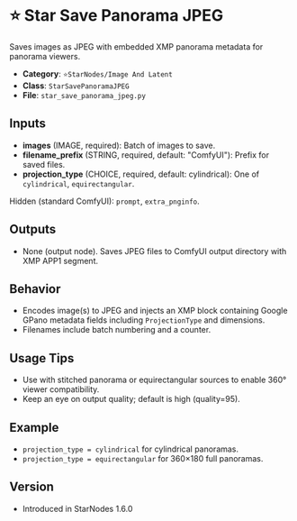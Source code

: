 # ⭐ Star Save Panorama JPEG

Saves images as JPEG with embedded XMP panorama metadata for panorama viewers.

- __Category__: `⭐StarNodes/Image And Latent`
- __Class__: `StarSavePanoramaJPEG`
- __File__: `star_save_panorama_jpeg.py`

## Inputs
- __images__ (IMAGE, required): Batch of images to save.
- __filename_prefix__ (STRING, required, default: "ComfyUI"): Prefix for saved files.
- __projection_type__ (CHOICE, required, default: cylindrical): One of `cylindrical`, `equirectangular`.

Hidden (standard ComfyUI): `prompt`, `extra_pnginfo`.

## Outputs
- None (output node). Saves JPEG files to ComfyUI output directory with XMP APP1 segment.

## Behavior
- Encodes image(s) to JPEG and injects an XMP block containing Google GPano metadata fields including `ProjectionType` and dimensions.
- Filenames include batch numbering and a counter.

## Usage Tips
- Use with stitched panorama or equirectangular sources to enable 360° viewer compatibility.
- Keep an eye on output quality; default is high (quality=95).

## Example
- `projection_type = cylindrical` for cylindrical panoramas.
- `projection_type = equirectangular` for 360×180 full panoramas.

## Version
- Introduced in StarNodes 1.6.0
